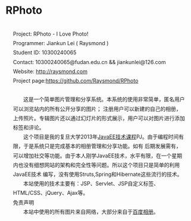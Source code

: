 RPhoto
======

<p style="line-height:180%;padding:15px 20px;" class="">
Project: RPhoto - I Love Photo! <br/>
Programmer: Jiankun Lei ( Raysmond )<br/>
Student ID: 10300240065 <br/>
Contact: 10300240065@fudan.edu.cn && jiankunlei@126.com <br/>
Website: <a href="http://raysmond.com" target="_blank">http://raysmond.com</a><br/>
Project page:<a href="https://github.com/Raysmond/RPhoto" target="_blank">https://github.com/Raysmond/RPhoto</a>
<br/><br/>
&nbsp;&nbsp;&nbsp;&nbsp;&nbsp;&nbsp;&nbsp;这是一个简单图片管理和分享系统。本系统的使用非常简单，匿名用户可以浏览站内的所有公开分享的图片；
注册用户可以新建的自己的相册，上传照片。专辑图片还以通过幻灯片的形式展示，用户可以对图片进行添加标签和评论。
<br/>
&nbsp;&nbsp;&nbsp;&nbsp;&nbsp;&nbsp;&nbsp;这个项目是我的复旦大学2013年<a href="http://10.12.8.18/j2ee/" target=_blank>JavaEE技术课程</a>PJ。由于编程时间有限，于是系统只是完成基本的相册管理和分享功能。如有
后期发展需有，可以增加社交等功能。由于本人刚学JavaEE技术，水平有限，在一个星期内也没有细想网站的架构和完全性等问题。所以这个项目只是简单的利用JavaEE技术
编写，没有使用Struts,Spring和Hibernate这些流行的技术。
<br/>
&nbsp;&nbsp;&nbsp;&nbsp;&nbsp;&nbsp;&nbsp;本站使用的技术主要有：JSP、Servlet、JSP自定义标签、HTML/CSS、jQuery、Ajax等。
<br/>
免责声明<br/>
&nbsp;&nbsp;&nbsp;&nbsp;&nbsp;&nbsp;&nbsp;本站中使用的所有图片来自网络，大部分来自于<a href="http://xiangce.baidu.com/" target=_blank>百度相册</a>。
</p>
